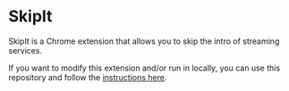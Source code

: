 # SkipIt

SkipIt is a Chrome extension that allows you to skip the intro of streaming services.

If you want to modify this extension and/or run in locally, you can use this repository and follow the [instructions here](https://developer.chrome.com/docs/extensions/get-started/tutorial/hello-world#load-unpacked).
